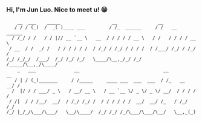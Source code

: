 ### Hi, I'm Jun Luo. Nice to meet u! :grin:
```
    __  ___    _____                   __               __              
   / / / (_)  /  _( )____ ___         / /_  ______     / /   __  ______ 
  / /_/ / /   / / |// __ `__ \   __  / / / / / __ \   / /   / / / / __ \
 / __  / /  _/ /   / / / / / /  / /_/ / /_/ / / / /  / /___/ /_/ / /_/ /
/_/ /_/_/  /___/  /_/ /_/ /_/   \____/\__,_/_/ /_/  /_____/\__,_/\____/ 
    _   ___              __                               __           __
   / | / (_)_______     / /_____     ____ ___  ___  ___  / /_   __  __/ /
  /  |/ / / ___/ _ \   / __/ __ \   / __ `__ \/ _ \/ _ \/ __/  / / / / / 
 / /|  / / /__/  __/  / /_/ /_/ /  / / / / / /  __/  __/ /_   / /_/ /_/  
/_/ |_/_/\___/\___/   \__/\____/  /_/ /_/ /_/\___/\___/\__/   \__,_(_)  
```



<!--

<img src="https://readme-typing-svg.herokuapp.com?duration=2500&lines=Hi%2C+I'm+Valensce!" href="https://github.com/valensce"><br>
<img src="https://readme-typing-svg.herokuapp.com?duration=2500&lines=This+is+Vueneon%2C+an+alt+account" href="https://github.com/valensce"><br><hr>
<div align="center">
	<p>
		<img src = "https://readme-typing-svg.herokuapp.com?duration=2500&size=26&color=20C20E&center=true&lines=Hey,+I'm+Valensce!">
	</p>
	<p>
		<img src="https://profile-counter.glitch.me/valensce/count.svg">
	</p>
	<hr>
<img align="center" href="https://github.com/Valensce" src="https://raw.githubusercontent.com/Valensce/Valensce/output/github-contribution-grid-snake.svg"><br><hr>
</div>


**DouBiBaNi/DouBiBaNi** is a ✨ _special_ ✨ repository because its `README.md` (this file) appears on your GitHub profile.

Here are some ideas to get you started:

- 🔭 I’m currently working on ...
- 🌱 I’m currently learning ...
- 👯 I’m looking to collaborate on ...
- 🤔 I’m looking for help with ...
- 💬 Ask me about ...
- 📫 How to reach me: ...
- 😄 Pronouns: ...
- ⚡ Fun fact: ...
-->
